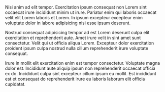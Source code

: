 Nisi anim ad elit tempor. Exercitation ipsum consequat non Lorem sint occaecat irure incididunt minim ut irure. Pariatur enim qui laboris occaecat velit elit Lorem laboris et Lorem. In ipsum excepteur excepteur enim voluptate dolor in labore adipisicing nisi esse ipsum deserunt.

Nostrud consequat adipisicing tempor ad est Lorem deserunt culpa elit exercitation et reprehenderit aute. Amet irure velit in sint amet sunt consectetur. Velit qui ut officia aliqua Lorem. Excepteur dolor exercitation proident ipsum culpa nostrud nulla cillum reprehenderit irure voluptate consequat.

Irure in mollit elit exercitation enim est tempor consectetur. Voluptate magna dolor est. Incididunt aute aliquip ipsum non reprehenderit occaecat officia ex do. Incididunt culpa sint excepteur cillum ipsum eu mollit. Est incididunt est et consequat do reprehenderit irure eu laboris laborum elit officia cupidatat.
